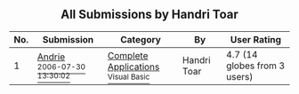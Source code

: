 ﻿<div align="center">

## All Submissions by Handri Toar

</div>

No.  | Submission | Category | By   | User Rating
---- | ---------- | -------- | ---- | -----------
1 | [Andrie<br /><sup>2006-07-30 13:30:02</sup>](https://github.com/Planet-Source-Code/handri-toar-andrie__1-66131) | [Complete Applications<br /><sup>Visual Basic</sup>](../ByCategory/complete-applications__1-27.md) | Handri Toar | 4.7 (14 globes from 3 users)
